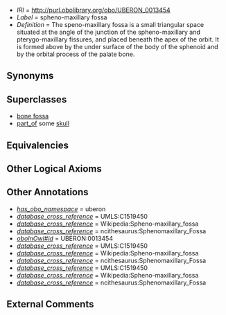 * *IRI* = http://purl.obolibrary.org/obo/UBERON_0013454
 * *Label* = spheno-maxillary fossa
 * *Definition* = The speno-maxillary fossa is a small triangular space situated at the angle of the junction of the spheno-maxillary and pterygo-maxillary fissures, and placed beneath the apex of the orbit. It is formed above by the under surface of the body of the sphenoid and by the orbital process of the palate bone.

## Synonyms


## Superclasses

 * [bone fossa](../../UBERON/04/UBERON_0004704.md)
 * [part_of](../../BFO/50/BFO_0000050.md) some [skull](../../UBERON/29/UBERON_0003129.md)

## Equivalencies


## Other Logical Axioms


## Other Annotations

 * *[has_obo_namespace](../../ce/oboInOwl#hasOBONamespace.md)* = uberon
 * *[database_cross_reference](../../ef/oboInOwl#hasDbXref.md)* = UMLS:C1519450
 * *[database_cross_reference](../../ef/oboInOwl#hasDbXref.md)* = Wikipedia:Spheno-maxillary_fossa
 * *[database_cross_reference](../../ef/oboInOwl#hasDbXref.md)* = ncithesaurus:Sphenomaxillary_Fossa
 * *[oboInOwl#id](../../id/oboInOwl#id.md)* = UBERON:0013454
 * *[database_cross_reference](../../ef/oboInOwl#hasDbXref.md)* = UMLS:C1519450
 * *[database_cross_reference](../../ef/oboInOwl#hasDbXref.md)* = Wikipedia:Spheno-maxillary_fossa
 * *[database_cross_reference](../../ef/oboInOwl#hasDbXref.md)* = ncithesaurus:Sphenomaxillary_Fossa
 * *[database_cross_reference](../../ef/oboInOwl#hasDbXref.md)* = UMLS:C1519450
 * *[database_cross_reference](../../ef/oboInOwl#hasDbXref.md)* = Wikipedia:Spheno-maxillary_fossa
 * *[database_cross_reference](../../ef/oboInOwl#hasDbXref.md)* = ncithesaurus:Sphenomaxillary_Fossa

## External Comments

